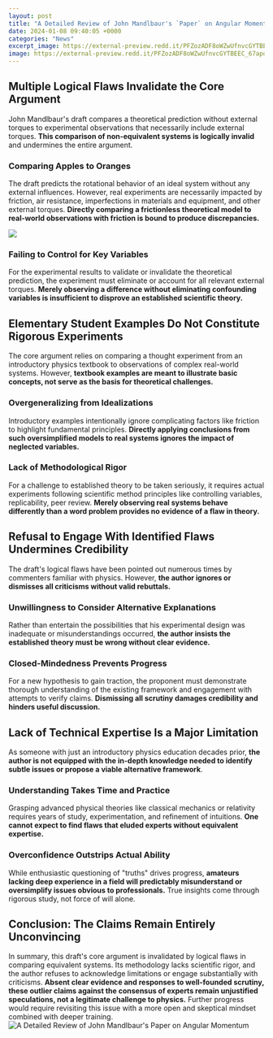 ```yaml
---
layout: post
title: "A Detailed Review of John Mandlbaur's `Paper` on Angular Momentum"
date: 2024-01-08 09:40:05 +0000
categories: "News"
excerpt_image: https://external-preview.redd.it/PFZozADF8oWZwUfnvcGYTBEEC_67apqqKmSqVqO_-ww.jpg?auto=webp&amp;s=ffd0d0fbbbb4a0eb83d0c0241a8378d2493440d1
image: https://external-preview.redd.it/PFZozADF8oWZwUfnvcGYTBEEC_67apqqKmSqVqO_-ww.jpg?auto=webp&amp;s=ffd0d0fbbbb4a0eb83d0c0241a8378d2493440d1
---
```


## Multiple Logical Flaws Invalidate the Core Argument
John Mandlbaur's draft compares a theoretical prediction without external torques to experimental observations that necessarily include external torques. **This comparison of non-equivalent systems is logically invalid** and undermines the entire argument. 
### Comparing Apples to Oranges
The draft predicts the rotational behavior of an ideal system without any external influences. However, real experiments are necessarily impacted by friction, air resistance, imperfections in materials and equipment, and other external torques. **Directly comparing a frictionless theoretical model to real-world observations with friction is bound to produce discrepancies.**

![](https://external-preview.redd.it/QMFZrGbwqgAM4BnLb0pZ5JRujhvOpBXjJVyZUVn-I0k.jpg?auto=webp&amp;s=b960cdd6cb9e8972b50a81dc1b81b37790d7a55b)
### Failing to Control for Key Variables  
For the experimental results to validate or invalidate the theoretical prediction, the experiment must eliminate or account for all relevant external torques. **Merely observing a difference without eliminating confounding variables is insufficient to disprove an established scientific theory.**
## Elementary Student Examples Do Not Constitute Rigorous Experiments
The core argument relies on comparing a thought experiment from an introductory physics textbook to observations of complex real-world systems. However, **textbook examples are meant to illustrate basic concepts, not serve as the basis for theoretical challenges.**
### Overgeneralizing from Idealizations 
Introductory examples intentionally ignore complicating factors like friction to highlight fundamental principles. **Directly applying conclusions from such oversimplified models to real systems ignores the impact of neglected variables.**  
### Lack of Methodological Rigor
For a challenge to established theory to be taken seriously, it requires actual experiments following scientific method principles like controlling variables, replicability, peer review. **Merely observing real systems behave differently than a word problem provides no evidence of a flaw in theory.**
## Refusal to Engage With Identified Flaws Undermines Credibility
The draft's logical flaws have been pointed out numerous times by commenters familiar with physics. However, **the author ignores or dismisses all criticisms without valid rebuttals.**
### Unwillingness to Consider Alternative Explanations
Rather than entertain the possibilities that his experimental design was inadequate or misunderstandings occurred, **the author insists the established theory must be wrong without clear evidence.**
### Closed-Mindedness Prevents Progress  
For a new hypothesis to gain traction, the proponent must demonstrate thorough understanding of the existing framework and engagement with attempts to verify claims. **Dismissing all scrutiny damages credibility and hinders useful discussion.**
## Lack of Technical Expertise Is a Major Limitation
As someone with just an introductory physics education decades prior, **the author is not equipped with the in-depth knowledge needed to identify subtle issues or propose a viable alternative framework**.
### Understanding Takes Time and Practice
Grasping advanced physical theories like classical mechanics or relativity requires years of study, experimentation, and refinement of intuitions. **One cannot expect to find flaws that eluded experts without equivalent expertise.**
### Overconfidence Outstrips Actual Ability  
While enthusiastic questioning of "truths" drives progress, **amateurs lacking deep experience in a field will predictably misunderstand or oversimplify issues obvious to professionals.** True insights come through rigorous study, not force of will alone.
## Conclusion: The Claims Remain Entirely Unconvincing
In summary, this draft's core argument is invalidated by logical flaws in comparing equivalent systems. Its methodology lacks scientific rigor, and the author refuses to acknowledge limitations or engage substantially with criticisms. **Absent clear evidence and responses to well-founded scrutiny, these outlier claims against the consensus of experts remain unjustified speculations, not a legitimate challenge to physics.** Further progress would require revisiting this issue with a more open and skeptical mindset combined with deeper training.
![A Detailed Review of John Mandlbaur's `Paper` on Angular Momentum](https://external-preview.redd.it/PFZozADF8oWZwUfnvcGYTBEEC_67apqqKmSqVqO_-ww.jpg?auto=webp&amp;s=ffd0d0fbbbb4a0eb83d0c0241a8378d2493440d1)